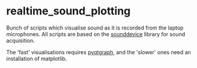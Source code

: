 # realtime_sound_plotting
Bunch of scripts which visualise sound as it is recorded from the laptop microphones. 
All scripts are based on the [sounddevice](https://python-sounddevice.readthedocs.io/en/0.3.7/#callback-streams) library for sound acquisition.

The 'fast' visualisations requires [pyqtgraph](http://www.pyqtgraph.org/), and the 'slower' ones need an installation of matplotlib. 
